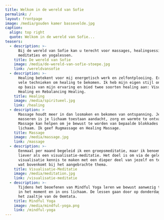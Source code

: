 ```yaml
---
title: Welkom in de wereld van Sofie
permalink: /
layout: frontpage
image: /media/gouden kamer bassevelde.jpg
caption:
  align: top right
  quote: Welkom in de wereld van Sofie...
teasers:
  - description: >-
      Bij de wereld van Sofie kan u terecht voor massages, healingsessies,
      meditaties en yogalessen.
    title: De wereld van Sofie
    image: /media/de-wereld-van-sofie-stoepe.jpg
    link: /wereldvansofie
  - description: >-
      Healing betekent voor mij energetisch werk en zelfontplooiing. Er bestaan
      vele technieken om healing te bekomen. Ik heb mijn eigen stijl ontwikkeld
      op basis van mijn ervaring en bied twee soorten healing aan: Visualisatie
      Healing en Rebalancing Healing.
    title: Healing
    image: /media/spiritueel.jpg
    link: /healing
  - description: >
      Massage houdt meer in dan losmaken en bekomen van ontspanning. Je laten
      masseren is je lichaam toestaan aandacht, zorg en warmte te ontvangen.
      Massage kan helpen om je bewust te worden van bepaalde blokkades in je
      lichaam. Ik geef Rugmassage en Healing Massage. 
    title: Massage
    image: /media/massage.jpg
    link: /massage
  - description: >-
      Eenmaal per maand begeleid ik een groepsmeditatie, maar ik benoem het
      liever als een visualisatie-meditatie. Het doel is om via de geleide
      visualisatie kennis te maken met een dieper deel van jezelf en te voelen
      wat bovenkomt bij het aangebrachte thema.
    title: Visualisatie-Meditatie
    image: /media/meditation.jpg
    link: /visualisatie-meditatie
  - description: >-
      Tijdens het beoefenen van Mindful Yoga leren we bewust aanwezig te zijn,
      in het moment en in ons lichaam. De lessen gaan door op donderdagavond in
      het zaaltje van de Oemtata.
    title: Mindful Yoga
    image: /media/mindful-yoga.png
    link: /mindful-yoga
---
```


